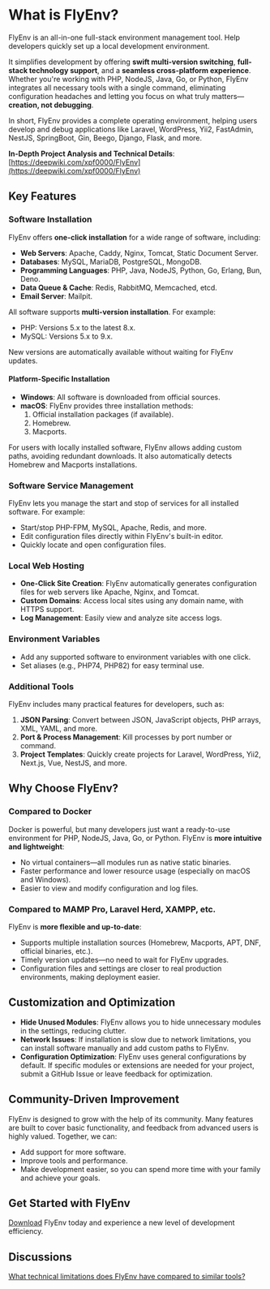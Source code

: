 # What is FlyEnv?

FlyEnv is an all-in-one full-stack environment management tool. Help developers quickly set up a local development environment.

It simplifies development by offering **swift multi-version switching**, **full-stack technology support**, and a **seamless cross-platform experience**. Whether you're working with PHP, NodeJS, Java, Go, or Python, FlyEnv integrates all necessary tools with a single command, eliminating configuration headaches and letting you focus on what truly matters—**creation, not debugging**.

In short, FlyEnv provides a complete operating environment, helping users develop and debug applications like Laravel, WordPress, Yii2, FastAdmin, NestJS, SpringBoot, Gin, Beego, Django, Flask, and more.

**In-Depth Project Analysis and Technical Details**: [https://deepwiki.com/xpf0000/FlyEnv](https://deepwiki.com/xpf0000/FlyEnv)

## Key Features

### Software Installation
FlyEnv offers **one-click installation** for a wide range of software, including:

- **Web Servers**: Apache, Caddy, Nginx, Tomcat, Static Document Server.
- **Databases**: MySQL, MariaDB, PostgreSQL, MongoDB.
- **Programming Languages**: PHP, Java, NodeJS, Python, Go, Erlang, Bun, Deno.
- **Data Queue & Cache**: Redis, RabbitMQ, Memcached, etcd.
- **Email Server**: Mailpit.

All software supports **multi-version installation**. For example:
- PHP: Versions 5.x to the latest 8.x.
- MySQL: Versions 5.x to 9.x.

New versions are automatically available without waiting for FlyEnv updates.

#### Platform-Specific Installation
- **Windows**: All software is downloaded from official sources.
- **macOS**: FlyEnv provides three installation methods:
   1. Official installation packages (if available).
   2. Homebrew.
   3. Macports.

For users with locally installed software, FlyEnv allows adding custom paths, avoiding redundant downloads. It also automatically detects Homebrew and Macports installations.

### Software Service Management
FlyEnv lets you manage the start and stop of services for all installed software. For example:
- Start/stop PHP-FPM, MySQL, Apache, Redis, and more.
- Edit configuration files directly within FlyEnv's built-in editor.
- Quickly locate and open configuration files.

### Local Web Hosting
- **One-Click Site Creation**: FlyEnv automatically generates configuration files for web servers like Apache, Nginx, and Tomcat.
- **Custom Domains**: Access local sites using any domain name, with HTTPS support.
- **Log Management**: Easily view and analyze site access logs.

### Environment Variables
- Add any supported software to environment variables with one click.
- Set aliases (e.g., PHP74, PHP82) for easy terminal use.

### Additional Tools
FlyEnv includes many practical features for developers, such as:
1. **JSON Parsing**: Convert between JSON, JavaScript objects, PHP arrays, XML, YAML, and more.
2. **Port & Process Management**: Kill processes by port number or command.
3. **Project Templates**: Quickly create projects for Laravel, WordPress, Yii2, Next.js, Vue, NestJS, and more.


## Why Choose FlyEnv?

### Compared to Docker
Docker is powerful, but many developers just want a ready-to-use environment for PHP, NodeJS, Java, Go, or Python. FlyEnv is **more intuitive and lightweight**:
- No virtual containers—all modules run as native static binaries.
- Faster performance and lower resource usage (especially on macOS and Windows).
- Easier to view and modify configuration and log files.

### Compared to MAMP Pro, Laravel Herd, XAMPP, etc.
FlyEnv is **more flexible and up-to-date**:
- Supports multiple installation sources (Homebrew, Macports, APT, DNF, official binaries, etc.).
- Timely version updates—no need to wait for FlyEnv upgrades.
- Configuration files and settings are closer to real production environments, making deployment easier.

## Customization and Optimization
- **Hide Unused Modules**: FlyEnv allows you to hide unnecessary modules in the settings, reducing clutter.
- **Network Issues**: If installation is slow due to network limitations, you can install software manually and add custom paths to FlyEnv.
- **Configuration Optimization**: FlyEnv uses general configurations by default. If specific modules or extensions are needed for your project, submit a GitHub Issue or leave feedback for optimization.

## Community-Driven Improvement
FlyEnv is designed to grow with the help of its community. Many features are built to cover basic functionality, and feedback from advanced users is highly valued. Together, we can:
- Add support for more software.
- Improve tools and performance.
- Make development easier, so you can spend more time with your family and achieve your goals.

## Get Started with FlyEnv
[Download](/download) FlyEnv today and experience a new level of development efficiency.

## Discussions

[What technical limitations does FlyEnv have compared to similar tools?](https://github.com/xpf0000/FlyEnv/discussions/262)
